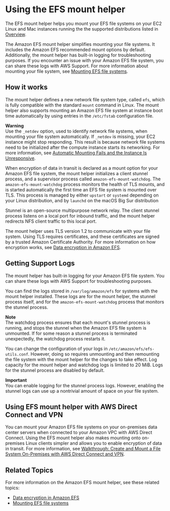 # Using the EFS mount helper<a name="efs-mount-helper"></a>

The EFS mount helper helps you mount your EFS file systems on your EC2 Linux and Mac instances running the the supported distributions listed in [Overview](using-amazon-efs-utils.md#overview-amazon-efs-utils)\. 

The Amazon EFS mount helper simplifies mounting your file systems\. It includes the Amazon EFS recommended mount options by default\. Additionally, the mount helper has built\-in logging for troubleshooting purposes\. If you encounter an issue with your Amazon EFS file system, you can share these logs with AWS Support\. For more information about mounting your file system, see [Mounting EFS file systems](mounting-fs.md)\. 

## How it works<a name="efs-mount-helper-how"></a>

The mount helper defines a new network file system type, called `efs`, which is fully compatible with the standard `mount` command in Linux\. The mount helper also supports mounting an Amazon EFS file system at instance boot time automatically by using entries in the `/etc/fstab` configuration file\.

**Warning**  
Use the `_netdev` option, used to identify network file systems, when mounting your file system automatically\. If `_netdev` is missing, your EC2 instance might stop responding\. This result is because network file systems need to be initialized after the compute instance starts its networking\. For more information, see [Automatic Mounting Fails and the Instance Is Unresponsive](troubleshooting-efs-mounting.md#automount-fails)\.

When encryption of data in transit is declared as a mount option for your Amazon EFS file system, the mount helper initializes a client stunnel process, and a supervisor process called `amazon-efs-mount-watchdog`\. The `amazon-efs-mount-watchdog` process monitors the health of TLS mounts, and is started automatically the first time an EFS file system is mounted over TLS\. This process is managed by either `upstart` or `systemd` depending on your Linux distribution, and by `launchd` on the macOS Big Sur distribution

Stunnel is an open\-source multipurpose network relay\. The client stunnel process listens on a local port for inbound traffic, and the mount helper redirects NFS client traffic to this local port\. 

The mount helper uses TLS version 1\.2 to communicate with your file system\. Using TLS requires certificates, and these certificates are signed by a trusted Amazon Certificate Authority\. For more information on how encryption works, see [Data encryption in Amazon EFS](encryption.md)\.

## Getting Support Logs<a name="mount-helper-logs"></a>

The mount helper has built\-in logging for your Amazon EFS file system\. You can share these logs with AWS Support for troubleshooting purposes\. 

You can find the logs stored in `/var/log/amazon/efs` for systems with the mount helper installed\. These logs are for the mount helper, the stunnel process itself, and for the `amazon-efs-mount-watchdog` process that monitors the stunnel process\.

**Note**  
The watchdog process ensures that each mount's stunnel process is running, and stops the stunnel when the Amazon EFS file system is unmounted\. If for some reason a stunnel process is terminated unexpectedly, the watchdog process restarts it\.

You can change the configuration of your logs in `/etc/amazon/efs/efs-utils.conf`\. However, doing so requires unmounting and then remounting the file system with the mount helper for the changes to take effect\. Log capacity for the mount helper and watchdog logs is limited to 20 MiB\. Logs for the stunnel process are disabled by default\.

**Important**  
You can enable logging for the stunnel process logs\. However, enabling the stunnel logs can use up a nontrivial amount of space on your file system\.

## Using EFS mount helper with AWS Direct Connect and VPN<a name="amazon-efs-utils-direct"></a>

You can mount your Amazon EFS file systems on your on\-premises data center servers when connected to your Amazon VPC with AWS Direct Connect\. Using the EFS mount helper also makes mounting onto on\-premises Linux clients simpler and allows you to enable encryption of data in transit\. For more information, see [Walkthrough: Create and Mount a File System On\-Premises with AWS Direct Connect and VPN](efs-onpremises.md)\.

## Related Topics<a name="amazon-efs-utils-related"></a>

For more information on the Amazon EFS mount helper, see these related topics:
+ [Data encryption in Amazon EFS](encryption.md)
+ [Mounting EFS file systems](mounting-fs.md)